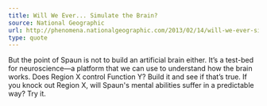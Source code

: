 ```yaml
---
title: Will We Ever... Simulate the Brain?
source: National Geographic
url: http://phenomena.nationalgeographic.com/2013/02/14/will-we-ever-simulate-the-brain/
type: quote
---
```

But the point of Spaun is not to build an artificial brain either.
It’s a test-bed for neuroscience—a platform that we can use
to understand how the brain works.
Does Region X control Function Y?
Build it and see if that’s true.
If you knock out Region X, will Spaun's mental abilities
suffer in a predictable way? Try it.
